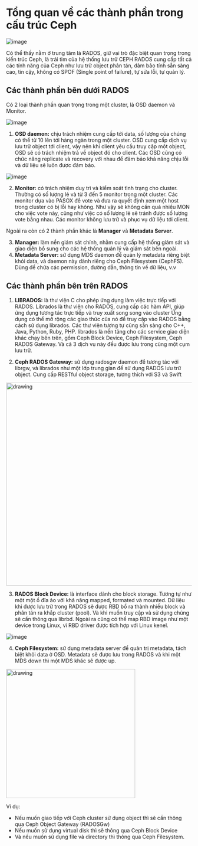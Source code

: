 # Tổng quan về các thành phần trong cấu trúc Ceph

![image](https://user-images.githubusercontent.com/83684068/128682228-94beda09-8622-4824-b7a0-711f5f6355e5.png)

Có thể thấy nằm ở trung tâm là RADOS, giữ vai trò đặc biệt quan trọng trong kiến trúc Ceph, là trái tim của hệ thống lưu trữ CEPH
RADOS cung cấp tất cả các tính năng của Ceph như lưu trữ object phân tán, đảm bảo tính sẵn sàng cao, tin cậy, không có SPOF (Single point of failure), tự sửa lỗi, tự quản lý.

## Các thành phần bên dưới RADOS
Có 2 loại thành phần quan trọng trong một cluster, là OSD daemon và Monitor. 

![image](https://user-images.githubusercontent.com/83684068/128685511-f26b234d-96ad-4c5c-87fc-670281812b0c.png)

1. **OSD daemon:** chịu trách nhiệm cung cấp tới data, số lượng của chúng có thể từ 10 lên tới hàng ngàn trong một cluster.
OSD cung cấp dịch vụ lưu trữ object tới client, vậy nên khi client yêu cầu truy cập một object, OSD sẽ có trách nhiệm trả về object đó cho client.
Các OSD cũng có chức năng replicate và recovery với nhau để đảm bảo khả năng chịu lỗi và dữ liệu sẽ luôn được đảm bảo.

![image](https://user-images.githubusercontent.com/83684068/128716151-07579c7b-aaa6-4724-8ed6-974636f0cfac.png)

2. **Monitor:** có trách nhiệm duy trì và kiểm soát tình trạng cho cluster. Thường có số lượng lẻ và từ 3 đến 5 monitor trong một cluster.
Các monitor dựa vào PASOX để vote và đưa ra quyết định xem một host trong cluster có bị lỗi hay không.
Như vậy sẽ không cần quá nhiều MON cho việc vote này, cũng như việc có số lượng lẻ sẽ tránh được số lượng vote bằng nhau. Các monitor không lưu trữ và phục vụ dữ liệu tới client.

Ngoài ra còn có 2 thành phần khác là **Manager** và **Metadata Server**.

3. **Manager:** làm nền giám sát chính, nhằm cung cấp hệ thống giám sát và giao diện bổ sung cho các hệ thống quản lý và giám sát bên ngoài.
4. **Metadata Server:** sử dụng MDS daemon để quản lý metadata riêng biệt khỏi data, và daemon này dành riêng cho Ceph Filesystem (CephFS). Dùng để chứa các permission, đường dẫn, thông tin về dữ liệu, v.v
## Các thành phần bên trên RADOS
1. **LIBRADOS:** là thư viện C cho phép ứng dụng làm việc trực tiếp với RADOS.
Librados là thư viện cho RADOS, cung cấp các hàm API, giúp ứng dụng tương tác trực tiếp và truy xuất song song vào cluster
Ứng dụng có thể mở rộng các giao thức của nó để truy cập vào RADOS bằng cách sử dụng librados. Các thư viện tương tự cũng sẵn sàng cho C++, Java, Python, Ruby, PHP.
librados là nền tảng cho các service giao diện khác chạy bên trên, gồm Ceph Block Device, Ceph Filesystem, Ceph RADOS Gateway. Và cả 3 dịch vụ này đều được lưu trong cùng một cụm lưu trữ.

2. **Ceph RADOS Gateway:** sử dụng radosgw daemon để tương tác với librgw, và librados như một lớp trung gian để sử dụng RADOS lưu trữ object. Cung cấp RESTful object storage, tương thích với S3 và Swift

<img src="https://user-images.githubusercontent.com/83684068/128691134-2e49c5ea-12ad-47a5-9f9a-df882fb7413f.png" alt="drawing" width="550"/>

3. **RADOS Block Device:** là interface dành cho block storage. Tương tự như một một ổ đĩa ảo với khả năng mapped, formated và mounted. Dữ liệu khi được lưu trữ trong RADOS sẽ được RBD bổ ra thành nhiều block và phân tán ra khắp cluster (pool). Và khi muốn truy cập và sử dụng chúng sẽ cần thông qua librbd. Ngoài ra cũng có thể map RBD image như một device trong Linux, vì RBD driver được tích hợp với Linux kenel.

![image](https://user-images.githubusercontent.com/83684068/128717163-bc8e249f-678e-4790-a00f-db8633037fac.png)

4. **Ceph Filesystem:** sử dụng metadata server để quản trị metadata, tách biệt khỏi data ở OSD. Metadata sẽ được lưu trong RADOS và khi một MDS down thì một MDS khác sẽ được up.

<img src="https://user-images.githubusercontent.com/83684068/128718897-99464e7a-a263-4c63-b658-1f415d4b7228.png" alt="drawing" height="350"/>

Ví dụ:
- Nếu muốn giao tiếp với Ceph cluster sử dụng object thì sẽ cần thông qua Ceph Object Gateway (RADOSGw)
- Nếu muốn sử dụng virtual disk thì sẽ thông qua Ceph Block Device
- Và nếu muốn sử dụng file và directory thì thông qua Ceph Filesystem.
